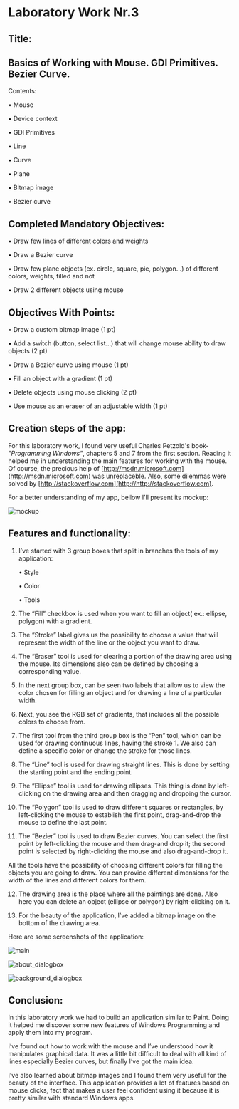 Laboratory Work Nr.3
====================
Title:
------
Basics of Working with Mouse. GDI Primitives. Bezier Curve.
------------
Contents:

•	Mouse

•	Device context

•	GDI Primitives

•	Line

•	Curve

•	Plane

•	Bitmap image

•	Bezier curve

Completed Mandatory Objectives:
--------------------
•	Draw few lines of different colors and weights

•	Draw a Bezier curve

•	Draw few plane objects (ex. circle, square, pie, polygon...) of different colors, weights, filled and not

•	Draw 2 different objects using mouse

Objectives With Points:
----------------------
•	Draw a custom bitmap image (1 pt)

•	Add a switch (button, select list...) that will change mouse ability to draw objects (2 pt)

•	Draw a Bezier curve using mouse (1 pt)

•	Fill an object with a gradient (1 pt)

•	Delete objects using mouse clicking (2 pt)

•	Use mouse as an eraser of an adjustable width (1 pt)

Creation steps of the app:
--------------------------
For this laboratory work, I found very useful Charles Petzold's book- *"Programming Windows"*, chapters 5 and 7 from the first section. Reading it helped me in understanding the main features for working with the mouse. Of course, the precious help of [http://msdn.microsoft.com](http://msdn.microsoft.com) was unreplaceble. Also, some dilemmas were solved by [http://stackoverflow.com](http://http://stackoverflow.com). 

For a better understanding of my app, bellow I'll present its mockup:

 ![mockup](https://raw.github.com/TUM-FAF/FAF-121-Gusan-Gina/master/WP/Lab2_WP/screenshots/mockup.png)

Features and functionality:
---------------------------
1.	I’ve started with 3 group boxes that split in branches the tools of my application:

	•	Style

	•	Color

	•	Tools

2.	The “Fill” checkbox is used when you want to fill an object( ex.: ellipse, polygon) with a gradient.

3.	The “Stroke” label gives us the possibility to choose a value that will represent the width of the line or the object you want to draw.

4.	The “Eraser” tool is used for clearing a portion of the drawing area using the mouse. Its dimensions also can be defined by choosing a corresponding value.

5.	In the next group box, can be seen two labels that allow us to view the color chosen for filling an object and for drawing a line of a particular width.

6.	Next, you see the RGB set of gradients,  that includes all the possible colors to choose from.

7.	The first tool from the third group box is the “Pen” tool, which can be used for drawing continuous lines, having the stroke 1. We also can define a specific color or change the stroke for those lines.

8.	The “Line” tool is used for drawing straight lines. This is done by setting the starting point and the ending point.

9.	The “Ellipse” tool is used for drawing ellipses. This thing is done by left-clicking on the drawing area and then dragging and dropping the cursor.

10.	The “Polygon” tool is used to draw different squares or rectangles, by left-clicking the mouse to establish the first point, drag-and-drop the mouse to define the last point.

11.	The “Bezier” tool is used to draw Bezier curves. You can select the first point by left-clicking the mouse and then drag-and drop it; the second point is selected by right-clicking the mouse and also drag-and-drop it.

All the tools have the possibility of choosing different colors for filling the objects you are going to draw. You can provide different dimensions for the width of the lines and different colors for them.

12.	The drawing area is the place where all the paintings are done. Also here you can delete an object (ellipse or polygon) by right-clicking on it.

13.	For the beauty of the application, I’ve added  a bitmap image on the bottom of the drawing area.


Here are some screenshots of the application:

![main](https://raw.github.com/TUM-FAF/FAF-121-Gusan-Gina/master/WP/Lab2_WP/screenshots/main.png)

![about_dialogbox](https://raw.github.com/TUM-FAF/FAF-121-Gusan-Gina/master/WP/Lab2_WP/screenshots/about_dialogbox.png)

![background_dialogbox](https://raw.github.com/TUM-FAF/FAF-121-Gusan-Gina/master/WP/Lab2_WP/screenshots/background_dialogbox.png)
 

Conclusion:
-----------

In this laboratory work we had to build an application similar to Paint. Doing it helped me discover some new features of Windows Programming and apply them into my program. 

I’ve found out how to work with the mouse and I’ve understood how it manipulates graphical data. It was a little bit difficult to deal with all kind of lines especially Bezier curves, but finally I’ve got the main idea.

I’ve also learned about bitmap images and I found them very useful for the beauty of the interface. This application provides a lot of features based on mouse clicks, fact that makes a user feel confident using it because it is pretty similar with standard Windows apps.






